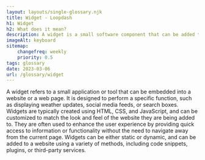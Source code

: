 ```yaml
--- 
layout: layouts/single-glossary.njk
title: Widget - Loopdash
h1: Widget
h2: What does it mean?
description: A widget is a small software component that can be added to a WordPress website's sidebar or footer to provide additional functionality or content.
imageAlt: keyboard
sitemap:
	changefreq: weekly
	priority: 0.5
tags: glossary
date: 2023-03-06
url: /glossary/widget
---
```


A widget refers to a small application or tool that can be embedded into a website or a web page. It is designed to perform a specific function, such as displaying weather updates, social media feeds, or search boxes. Widgets are typically created using HTML, CSS, and JavaScript, and can be customized to match the look and feel of the website they are being added to. They are often used to enhance the user experience by providing quick access to information or functionality without the need to navigate away from the current page. Widgets can be either static or dynamic, and can be added to a website using a variety of methods, including code snippets, plugins, or third-party services.
